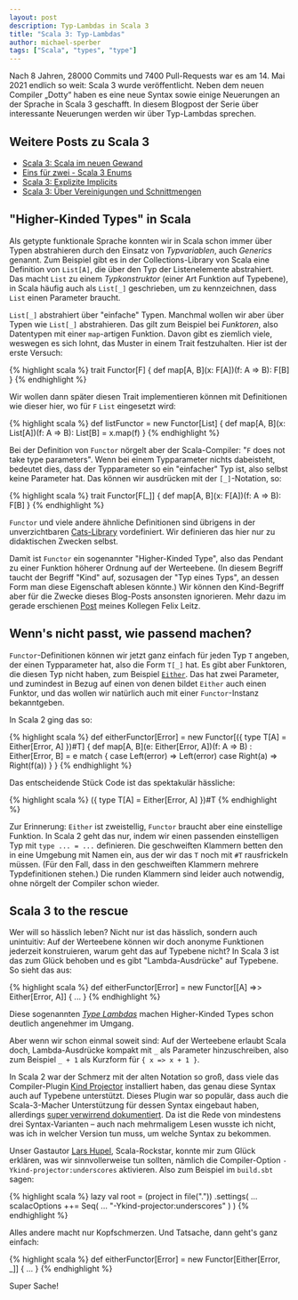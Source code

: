 ```yaml
---
layout: post
description: Typ-Lambdas in Scala 3
title: "Scala 3: Typ-Lambdas"
author: michael-sperber
tags: ["Scala", "types", "type"]
---
```


Nach 8 Jahren, 28000 Commits und 7400 Pull-Requests war es am 14. Mai
2021 endlich so weit: Scala 3 wurde veröffentlicht. Neben dem neuen
Compiler „Dotty“ haben es eine neue Syntax sowie einige Neuerungen an
der Sprache in Scala 3 geschafft. In diesem Blogpost der Serie über
interessante Neuerungen werden wir über Typ-Lambdas sprechen.

<!-- more start -->

## Weitere Posts zu Scala 3

- [Scala 3: Scala im neuen Gewand](https://funktionale-programmierung.de/2021/07/13/scala-3-intro.html)
- [Eins für zwei - Scala 3 Enums](https://funktionale-programmierung.de/2021/07/19/scala-3-enum.html)
- [Scala 3: Explizite Implicits](https://funktionale-programmierung.de/2022/02/18/scala-3-implicits.html)
- [Scala 3: Über Vereinigungen und Schnittmengen](https://funktionale-programmierung.de/2022/03/21/scala-unions.html)

## "Higher-Kinded Types" in Scala

Als getypte funktionale Sprache konnten wir in Scala schon immer über
Typen abstrahieren durch den Einsatz von *Typvariablen*, auch
*Generics* genannt. Zum Beispiel gibt es in der Collections-Library
von Scala eine Definition von `List[A]`, die über den Typ der
Listenelemente abstrahiert. Das macht `List` zu einem *Typkonstruktor*
(einer Art Funktion auf Typebene), in Scala häufig auch als `List[_]`
geschrieben, um zu kennzeichnen, dass `List` einen Parameter braucht.

`List[_]` abstrahiert über "einfache" Typen.  Manchmal wollen wir aber
über Typen wie `List[_]` abstrahieren.  Das gilt zum Beispiel bei
*Funktoren*, also Datentypen mit einer `map`-artigen Funktion.  Davon
gibt es ziemlich viele, weswegen es sich lohnt, das Muster in einem
Trait festzuhalten.  Hier ist der erste Versuch:

{% highlight scala %}
trait Functor[F] {
  def map[A, B](x: F[A])(f: A => B): F[B]
}
{% endhighlight %}

Wir wollen dann später diesen Trait implementieren können mit
Definitionen wie dieser hier, wo für `F` `List` eingesetzt wird:

{% highlight scala %}
def listFunctor = new Functor[List] {
  def map[A, B](x: List[A])(f: A => B): List[B] =
    x.map(f)
} 
{% endhighlight %}

Bei der Definition von `Functor` nörgelt aber der Scala-Compiler: "`F`
does not take type parameters". Wenn bei einem Typparameter nichts
dabeisteht, bedeutet dies, dass der Typparameter so ein "einfacher"
Typ ist, also selbst keine Parameter hat. Das können wir ausdrücken
mit der `[_]`-Notation, so:

{% highlight scala %}
trait Functor[F[_]] {
  def map[A, B](x: F[A])(f: A => B): F[B]
}
{% endhighlight %}

`Functor` und viele andere ähnliche Definitionen sind übrigens in der
unverzichtbaren [Cats-Library](https://typelevel.org/cats/)
vordefiniert.  Wir definieren das hier nur zu didaktischen Zwecken
selbst.

Damit ist `Functor` ein sogenannter "Higher-Kinded Type", also das
Pendant zu einer Funktion höherer Ordnung auf der Werteebene.  (In
diesem Begriff taucht der Begriff "Kind" auf, sozusagen der "Typ eines
Typs", an dessen Form man diese Eigenschaft ablesen könnte.)  Wir
können den Kind-Begriff aber für die Zwecke dieses Blog-Posts
ansonsten ignorieren.  Mehr dazu im gerade erschienen
[Post](https://funktionale-programmierung.de/2022/07/29/higher-kinded-data.html)
meines Kollegen Felix Leitz.

## Wenn's nicht passt, wie passend machen?

`Functor`-Definitionen können wir jetzt ganz einfach für jeden Typ `T`
angeben, der einen Typparameter hat, also die Form `T[_]` hat.  Es
gibt aber Funktoren, die diesen Typ nicht haben, zum Beispiel
[`Either`](https://dotty.epfl.ch/api/scala/util/Either.html).  Das hat
zwei Parameter, und zumindest in Bezug auf einen von denen bildet
`Either` auch einen Funktor, und das wollen wir natürlich auch mit
einer `Functor`-Instanz bekanntgeben.

In Scala 2 ging das so:

{% highlight scala %}
def eitherFunctor[Error] = new Functor[({ type T[A] = 
  Either[Error, A] })#T] {
    def map[A, B](e: Either[Error, A])(f: A => B)
     : Either[Error, B] =
      e match {
        case Left(error) => Left(error)
        case Right(a) => Right(f(a))
      }
  }
{% endhighlight %}

Das entscheidende Stück Code ist das spektakulär hässliche:

{% highlight scala %}
({ type T[A] = Either[Error, A] })#T
{% endhighlight %}

Zur Erinnerung: `Either` ist zweistellig, `Functor` braucht aber eine
einstellige Funktion.  In Scala 2 geht das nur, indem wir einen
passenden einstelligen Typ mit `type ... = ...` definieren.  Die
geschweiften Klammern betten den in eine Umgebung mit Namen ein, aus
der wir das `T` noch mit `#T` rausfrickeln müssen.  (Für den Fall,
dass in den geschweiften Klammern mehrere Typdefinitionen stehen.)
Die runden Klammern sind leider auch notwendig, ohne nörgelt der
Compiler schon wieder.

## Scala 3 to the rescue

Wer will so hässlich leben?  Nicht nur ist das hässlich, sondern auch
unintuitiv: Auf der Werteebene können wir doch anonyme Funktionen
jederzeit konstruieren, warum geht das auf Typebene nicht?  In Scala 3
ist das zum Glück behoben und es gibt "Lambda-Ausdrücke" auf
Typebene.  So sieht das aus:

{% highlight scala %}
def eitherFunctor[Error] = 
  new Functor[[A] =>> Either[Error, A]] { ... }
{% endhighlight %}

Diese sogenannten [*Type
Lambdas*](https://docs.scala-lang.org/scala3/reference/new-types/type-lambdas.html)
machen Higher-Kinded Types schon deutlich angenehmer im Umgang.  

Aber wenn wir schon einmal soweit sind: Auf der Werteebene erlaubt Scala
doch, Lambda-Ausdrücke kompakt mit `_` als Parameter hinzuschreiben,
also zum Beispiel `_ + 1` als Kurzform für `{ x => x + 1 }`.  

In Scala 2 war der Schmerz mit der alten Notation so groß, dass viele
das Compiler-Plugin [Kind
Projector](https://github.com/typelevel/kind-projector) installiert
haben, das genau diese Syntax auch auf Typebene unterstützt.  Dieses
Plugin war so populär, dass auch die Scala-3-Macher Unterstützung für
dessen Syntax eingebaut haben, allerdings [super verwirrend
dokumentiert](https://docs.scala-lang.org/scala3/reference/changed-features/wildcards.html).
Da ist die Rede von mindestens drei Syntax-Varianten – auch nach
mehrmaligem Lesen wusste ich nicht, was ich in welcher Version tun
muss, um welche Syntax zu bekommen.

Unser Gastautor [Lars Hupel](https://lars.hupel.info/),
Scala-Rockstar, konnte mir zum Glück erklären, was wir sinnvollerweise
tun sollten, nämlich die Compiler-Option
`-Ykind-projector:underscores` aktivieren.  Also zum Beispiel im
`build.sbt` sagen:

{% highlight scala %}
lazy val root = (project in file("."))
  .settings(
    ...
    scalacOptions ++= Seq(
      ...
      "-Ykind-projector:underscores"
      )
    )
{% endhighlight %}

Alles andere macht nur Kopfschmerzen.  Und Tatsache, dann geht's
ganz einfach:

{% highlight scala %}
def eitherFunctor[Error] =
  new Functor[Either[Error, _]] { ... }
{% endhighlight %}

Super Sache!

